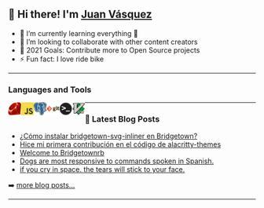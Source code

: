 ## 👋 Hi there! I'm [Juan Vásquez](https://twitter.com/juanvqz_)

- 🌱 I’m currently learning everything 🤣
- 👯 I’m looking to collaborate with other content creators
- 🥅 2021 Goals: Contribute more to Open Source projects
- ⚡ Fun fact: I love ride bike

---

### Languages and Tools

<img align="left" alt="Ruby" width="26px" src="https://raw.githubusercontent.com/github/explore/80688e429a7d4ef2fca1e82350fe8e3517d3494d/topics/ruby/ruby.png" />
<img align="left" alt="JavaScript" width="26px" src="https://raw.githubusercontent.com/github/explore/80688e429a7d4ef2fca1e82350fe8e3517d3494d/topics/javascript/javascript.png" />
<img align="left" alt="Postgresql" width="26px" src="https://raw.githubusercontent.com/github/explore/80688e429a7d4ef2fca1e82350fe8e3517d3494d/topics/postgresql/postgresql.png" />
<img align="left" alt="Git" width="26px" src="https://raw.githubusercontent.com/github/explore/80688e429a7d4ef2fca1e82350fe8e3517d3494d/topics/git/git.png" />
<img align="left" alt="Terminal" width="26px" src="https://raw.githubusercontent.com/github/explore/80688e429a7d4ef2fca1e82350fe8e3517d3494d/topics/terminal/terminal.png" />
<img align="left" alt="Vim" width="26px" src="https://raw.githubusercontent.com/github/explore/80688e429a7d4ef2fca1e82350fe8e3517d3494d/topics/vim/vim.png" />

---

### 📕 Latest Blog Posts

<!-- BLOG-POST-LIST:START -->
- [¿Cómo instalar bridgetown-svg-inliner en Bridgetown?](https://juanvqz.github.io/bridgetownrb/2021/09/01/como-instalar-bridgetown-svg-inliner-en-bridgetownrb/)
- [Hice mi primera contribución en el código de alacritty-themes](https://juanvqz.github.io/contribuci%C3%B3n/alacritty/2021/08/28/primera-contribucion-en-el-repositorio-alacritty-themes/)
- [Welcome to Bridgetownrb](https://juanvqz.github.io/bridgetownrb/2021/08/22/welcome-to-bridgetown/)
- [Dogs are most responsive to commands spoken in Spanish.](https://dev.to/juanvqz/dogs-are-most-responsive-to-commands-spoken-in-spanish-4k2o)
- [if you cry in space. the tears will stick to your face.](https://dev.to/juanvqz/if-you-cry-in-space-the-tears-will-stick-to-your-face-25ap)
<!-- BLOG-POST-LIST:END -->

➡️ [more blog posts...](https://juanvqz.github.io)

---
